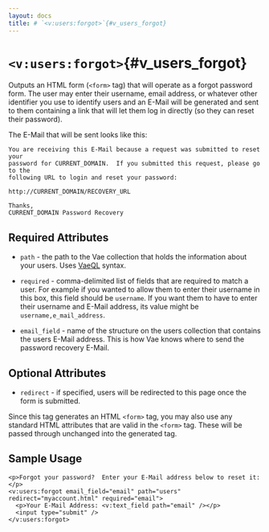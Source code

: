 ```yaml
---
layout: docs
title: # `<v:users:forgot>`{#v_users_forgot}
---
```


# `<v:users:forgot>`{#v_users_forgot}

Outputs an HTML form (`<form>` tag) that will operate as a forgot
password form. The user may enter their username, email address, or
whatever other identifier you use to identify users and an E-Mail will
be generated and sent to them containing a link that will let them log
in directly (so they can reset their password).

The E-Mail that will be sent looks like this:

    You are receiving this E-Mail because a request was submitted to reset your 
    password for CURRENT_DOMAIN.  If you submitted this request, please go to the 
    following URL to login and reset your password:

    http://CURRENT_DOMAIN/RECOVERY_URL

    Thanks,
    CURRENT_DOMAIN Password Recovery

## Required Attributes

-   `path` - the path to the Vae collection that holds the information
    about your users. Uses [VaeQL](#vaeql) syntax.

-   `required` - comma-delimited list of fields that are required to
    match a user. For example if you wanted to allow them to enter their
    username in this box, this field should be `username`. If you want
    them to have to enter their username and E-Mail address, its value
    might be `username,e_mail_address`.

-   `email_field` - name of the structure on the users collection that
    contains the users E-Mail address. This is how Vae knows where to
    send the password recovery E-Mail.

## Optional Attributes

-   `redirect` - if specified, users will be redirected to this page
    once the form is submitted.

Since this tag generates an HTML `<form>` tag, you may also use any
standard HTML attributes that are valid in the `<form>` tag. These will
be passed through unchanged into the generated tag.

## Sample Usage

    <p>Forgot your password?  Enter your E-Mail address below to reset it:</p>
    <v:users:forgot email_field="email" path="users" redirect="myaccount.html" required="email">
      <p>Your E-Mail Address: <v:text_field path="email" /></p>
      <input type="submit" />
    </v:users:forgot>
